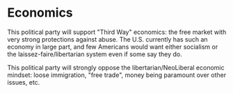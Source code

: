 # Economics

This political party will support "Third Way" economics: the free market with very strong protections against abuse. The U.S. currently has such an economy in large part, and few Americans would want either socialism or the laissez-faire/libertarian system even if some say they do.

This political party will strongly oppose the libertarian/NeoLiberal economic mindset: loose immigration, "free trade", money being paramount over other issues, etc.
